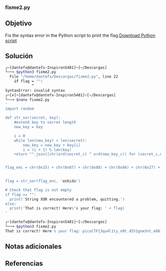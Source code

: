 ### fixme2.py

## Objetivo
Fix the syntax error in the Python script to print the flag.[Download Python script](https://artifacts.picoctf.net/c/65/fixme2.py)
## Solución
```bash
┌─[dantefx@dantefx-Inspiron5481]─[~/Descargas]
└──╼ $python3 fixme2.py 
  File "/home/dantefx/Descargas/fixme2.py", line 22
    if flag = "":
            ^
SyntaxError: invalid syntax
┌─[✗]─[dantefx@dantefx-Inspiron5481]─[~/Descargas]
└──╼ $nano fixme2.py 
'
import random

def str_xor(secret, key):
    #extend key to secret length
    new_key = key

    i = 0
    while len(new_key) < len(secret):
        new_key = new_key + key[i]
        i = (i + 1) % len(key)        
    return "".join([chr(ord(secret_c) ^ ord(new_key_c)) for (secret_c,new_key_c>


flag_enc = chr(0x15) + chr(0x07) + chr(0x08) + chr(0x06) + chr(0x27) + chr(0x21>

  
flag = str_xor(flag_enc, 'enkidu')

# Check that flag is not empty
if flag == "":
  print('String XOR encountered a problem, quitting.')
else:
  print('That is correct! Here\'s your flag: ' + flag)
'

┌─[dantefx@dantefx-Inspiron5481]─[~/Descargas]
└──╼ $python3 fixme2.py 
That is correct! Here's your flag: picoCTF{3qu4l1ty_n0t_4551gnm3nt_e8814d03}

```

## Notas adicionales

## Referencias
